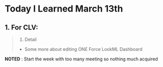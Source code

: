 # Today I Learned March 13th

## 1. For CLV:
> 1. Detail
>
> - Some more about editing ONE Force LookML Dashboard 

**NOTED** : Start the week with too many meeting so nothing much acquired 